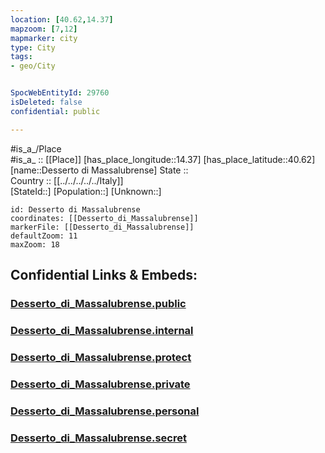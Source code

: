 ```yaml
---
location: [40.62,14.37] 
mapzoom: [7,12] 
mapmarker: city 
type: City
tags:
- geo/City


SpocWebEntityId: 29760
isDeleted: false
confidential: public

---
```

#is_a_/Place  
#is_a_ :: [[Place]] 
[has_place_longitude::14.37] 
[has_place_latitude::40.62] 
[name::Desserto di Massalubrense] 
State ::  
Country :: [[../../../../../Italy]]  
[StateId::] 
[Population::] 
[Unknown::] 


```leaflet
id: Desserto di Massalubrense
coordinates: [[Desserto_di_Massalubrense]] 
markerFile: [[Desserto_di_Massalubrense]] 
defaultZoom: 11 
maxZoom: 18
```


## Confidential Links & Embeds: 

### [Desserto_di_Massalubrense.public](/_public/\Earth\Continent\Europe\Europe~South\Italy\regions~Italy\Campania\Napoli.Province\CityDesserto_di_Massalubrense.public.md) 

### [Desserto_di_Massalubrense.internal](/_internal/\Earth\Continent\Europe\Europe~South\Italy\regions~Italy\Campania\Napoli.Province\CityDesserto_di_Massalubrense.internal.md) 

### [Desserto_di_Massalubrense.protect](/_protect/\Earth\Continent\Europe\Europe~South\Italy\regions~Italy\Campania\Napoli.Province\CityDesserto_di_Massalubrense.protect.md) 

### [Desserto_di_Massalubrense.private](/_private/\Earth\Continent\Europe\Europe~South\Italy\regions~Italy\Campania\Napoli.Province\CityDesserto_di_Massalubrense.private.md) 

### [Desserto_di_Massalubrense.personal](/_personal/\Earth\Continent\Europe\Europe~South\Italy\regions~Italy\Campania\Napoli.Province\CityDesserto_di_Massalubrense.personal.md) 

### [Desserto_di_Massalubrense.secret](/_secret/\Earth\Continent\Europe\Europe~South\Italy\regions~Italy\Campania\Napoli.Province\CityDesserto_di_Massalubrense.secret.md)


